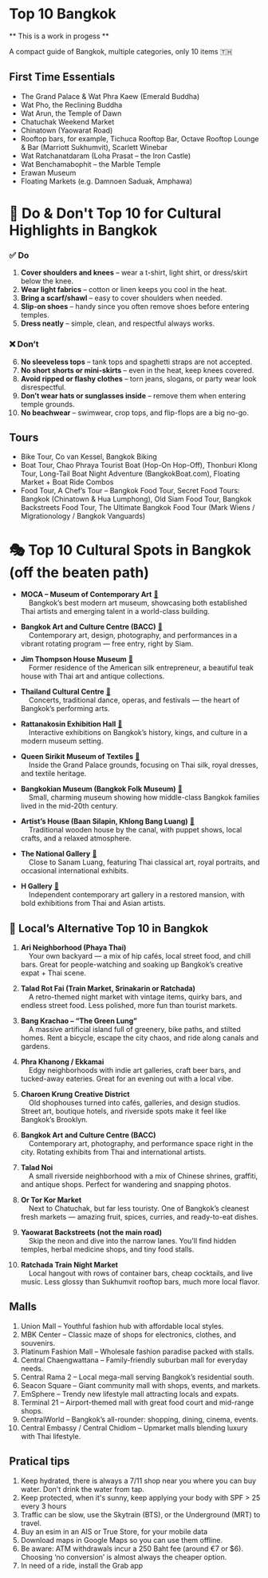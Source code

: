 # Top 10 Bangkok 

** This is a work in progess **

A compact guide of Bangkok, multiple  categories, only 10 items 🇹🇭

## First Time Essentials
- The Grand Palace & Wat Phra Kaew (Emerald Buddha)
- Wat Pho, the Reclining Buddha
- Wat Arun, the Temple of Dawn
- Chatuchak Weekend Market
- Chinatown (Yaowarat Road)
- Rooftop bars, for example, Tichuca Rooftop Bar, Octave Rooftop Lounge & Bar (Marriott Sukhumvit), Scarlett Winebar
- Wat Ratchanatdaram (Loha Prasat – the Iron Castle)
- Wat Benchamabophit – the Marble Temple
- Erawan Museum
- Floating Markets (e.g. Damnoen Saduak, Amphawa)

# 🙏 Do & Don't Top 10 for Cultural Highlights in Bangkok

### ✅ Do
1. **Cover shoulders and knees** – wear a t-shirt, light shirt, or dress/skirt below the knee.  
2. **Wear light fabrics** – cotton or linen keeps you cool in the heat.  
3. **Bring a scarf/shawl** – easy to cover shoulders when needed.  
4. **Slip-on shoes** – handy since you often remove shoes before entering temples.  
5. **Dress neatly** – simple, clean, and respectful always works.  

### ❌ Don’t
6. **No sleeveless tops** – tank tops and spaghetti straps are not accepted.  
7. **No short shorts or mini-skirts** – even in the heat, keep knees covered.  
8. **Avoid ripped or flashy clothes** – torn jeans, slogans, or party wear look disrespectful.  
9. **Don’t wear hats or sunglasses inside** – remove them when entering temple grounds.  
10. **No beachwear** – swimwear, crop tops, and flip-flops are a big no-go.

## Tours
- Bike Tour, Co van Kessel, Bangkok Biking
- Boat Tour, Chao Phraya Tourist Boat (Hop-On Hop-Off), Thonburi Klong Tour, Long-Tail Boat Night Adventure (BangkokBoat.com), Floating Market + Boat Ride Combos
- Food Tour, A Chef’s Tour – Bangkok Food Tour, Secret Food Tours: Bangkok (Chinatown & Hua Lumphong), Old Siam Food Tour, Bangkok Backstreets Food Tour, The Ultimate Bangkok Food Tour (Mark Wiens / Migrationology / Bangkok Vanguards)


# 🎭 Top 10 Cultural Spots in Bangkok (off the beaten path)

- **MOCA – Museum of Contemporary Art** [📍](https://goo.gl/maps/f3xuNkgpKpW7pKjU8)  
  &nbsp;&nbsp;&nbsp;&nbsp;Bangkok’s best modern art museum, showcasing both established Thai artists and emerging talent in a world-class building.  

- **Bangkok Art and Culture Centre (BACC)** [📍](https://goo.gl/maps/Vy3Nw1M7cWk)  
  &nbsp;&nbsp;&nbsp;&nbsp;Contemporary art, design, photography, and performances in a vibrant rotating program — free entry, right by Siam.  

- **Jim Thompson House Museum** [📍](https://goo.gl/maps/1V7hTVm5pgq)  
  &nbsp;&nbsp;&nbsp;&nbsp;Former residence of the American silk entrepreneur, a beautiful teak house with Thai art and antique collections.  

- **Thailand Cultural Centre** [📍](https://goo.gl/maps/rkPwiUPhVu82)  
  &nbsp;&nbsp;&nbsp;&nbsp;Concerts, traditional dance, operas, and festivals — the heart of Bangkok’s performing arts.  

- **Rattanakosin Exhibition Hall** [📍](https://goo.gl/maps/DVYLy7xWW5C2)  
  &nbsp;&nbsp;&nbsp;&nbsp;Interactive exhibitions on Bangkok’s history, kings, and culture in a modern museum setting.  

- **Queen Sirikit Museum of Textiles** [📍](https://goo.gl/maps/QD1aXrvZqUU2)  
  &nbsp;&nbsp;&nbsp;&nbsp;Inside the Grand Palace grounds, focusing on Thai silk, royal dresses, and textile heritage.  

- **Bangkokian Museum (Bangkok Folk Museum)** [📍](https://goo.gl/maps/VtEBrjVQbyJ2)  
  &nbsp;&nbsp;&nbsp;&nbsp;Small, charming museum showing how middle-class Bangkok families lived in the mid-20th century.  

- **Artist’s House (Baan Silapin, Khlong Bang Luang)** [📍](https://goo.gl/maps/jp9ttqQfLzH2)  
  &nbsp;&nbsp;&nbsp;&nbsp;Traditional wooden house by the canal, with puppet shows, local crafts, and a relaxed atmosphere.  

- **The National Gallery** [📍](https://goo.gl/maps/zPBpsQCdLME2)  
  &nbsp;&nbsp;&nbsp;&nbsp;Close to Sanam Luang, featuring Thai classical art, royal portraits, and occasional international exhibits.  

- **H Gallery** [📍](https://goo.gl/maps/zDRvU1C8DJu)  
  &nbsp;&nbsp;&nbsp;&nbsp;Independent contemporary art gallery in a restored mansion, with bold exhibitions from Thai and Asian artists.  


## 🌿 Local’s Alternative Top 10 in Bangkok

1. **Ari Neighborhood (Phaya Thai)**  
   &nbsp;&nbsp;&nbsp;&nbsp;Your own backyard — a mix of hip cafés, local street food, and chill bars. Great for people-watching and soaking up Bangkok’s creative expat + Thai scene.  

2. **Talad Rot Fai (Train Market, Srinakarin or Ratchada)**  
   &nbsp;&nbsp;&nbsp;&nbsp;A retro-themed night market with vintage items, quirky bars, and endless street food. Less polished, more fun than tourist markets.  

3. **Bang Krachao – “The Green Lung”**  
   &nbsp;&nbsp;&nbsp;&nbsp;A massive artificial island full of greenery, bike paths, and stilted homes. Rent a bicycle, escape the city chaos, and ride along canals and gardens.  

4. **Phra Khanong / Ekkamai**  
   &nbsp;&nbsp;&nbsp;&nbsp;Edgy neighborhoods with indie art galleries, craft beer bars, and tucked-away eateries. Great for an evening out with a local vibe.  

5. **Charoen Krung Creative District**  
   &nbsp;&nbsp;&nbsp;&nbsp;Old shophouses turned into cafés, galleries, and design studios. Street art, boutique hotels, and riverside spots make it feel like Bangkok’s Brooklyn.  

6. **Bangkok Art and Culture Centre (BACC)**  
   &nbsp;&nbsp;&nbsp;&nbsp;Contemporary art, photography, and performance space right in the city. Rotating exhibits from Thai and international artists.  

7. **Talad Noi**  
   &nbsp;&nbsp;&nbsp;&nbsp;A small riverside neighborhood with a mix of Chinese shrines, graffiti, and antique shops. Perfect for wandering and snapping photos.  

8. **Or Tor Kor Market**  
   &nbsp;&nbsp;&nbsp;&nbsp;Next to Chatuchak, but far less touristy. One of Bangkok’s cleanest fresh markets — amazing fruit, spices, curries, and ready-to-eat dishes.  

9. **Yaowarat Backstreets (not the main road)**  
   &nbsp;&nbsp;&nbsp;&nbsp;Skip the neon and dive into the narrow lanes. You’ll find hidden temples, herbal medicine shops, and tiny food stalls.  

10. **Ratchada Train Night Market**  
    &nbsp;&nbsp;&nbsp;&nbsp;Local hangout with rows of container bars, cheap cocktails, and live music. Less glossy than Sukhumvit rooftop bars, much more local flavor.

## Malls	
1.	Union Mall – Youthful fashion hub with affordable local styles.
2.	MBK Center – Classic maze of shops for electronics, clothes, and souvenirs.
3.	Platinum Fashion Mall – Wholesale fashion paradise packed with stalls.
4.	Central Chaengwattana – Family-friendly suburban mall for everyday needs.
5.	Central Rama 2 – Local mega-mall serving Bangkok’s residential south.
6.	Seacon Square – Giant community mall with shops, events, and markets.
7.	EmSphere – Trendy new lifestyle mall attracting locals and expats.
8.	Terminal 21 – Airport-themed mall with great food court and mid-range shops.
9.	CentralWorld – Bangkok’s all-rounder: shopping, dining, cinema, events.
10.	Central Embassy / Central Chidlom – Upmarket malls blending luxury with Thai lifestyle.

## Pratical tips
1. Keep hydrated, there is always a 7/11 shop near you where you can buy water. Don't drink the water from tap.
2. Keep protected, when it's sunny, keep applying your body with SPF > 25 every 3 hours
3. Traffic can be slow, use the Skytrain (BTS), or the Underground (MRT) to travel.
4. Buy an esim in an AIS or True Store, for your mobile data
5. Download maps in Google Maps so you can use them offline.
6. Be aware: ATM withdrawals incur a 250 Baht fee (around €7 or $6). Choosing ‘no conversion’ is almost always the cheaper option.
7. In need of a ride, install the Grab app




